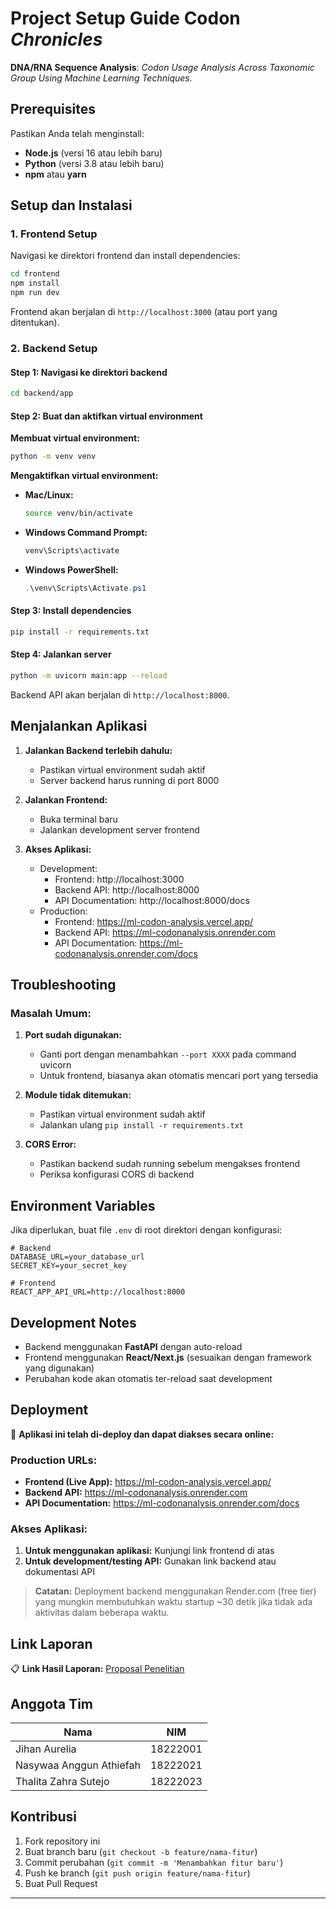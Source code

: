# Project Setup Guide **Codon *Chronicles***

**DNA/RNA Sequence Analysis**: *Codon Usage Analysis Across Taxonomic Group Using Machine Learning Techniques.*

## Prerequisites

Pastikan Anda telah menginstall:
- **Node.js** (versi 16 atau lebih baru)
- **Python** (versi 3.8 atau lebih baru)
- **npm** atau **yarn**

## Setup dan Instalasi

### 1. Frontend Setup

Navigasi ke direktori frontend dan install dependencies:

```bash
cd frontend
npm install
npm run dev
```

Frontend akan berjalan di `http://localhost:3000` (atau port yang ditentukan).

### 2. Backend Setup

#### Step 1: Navigasi ke direktori backend
```bash
cd backend/app
```

#### Step 2: Buat dan aktifkan virtual environment

**Membuat virtual environment:**
```bash
python -m venv venv
```

**Mengaktifkan virtual environment:**

- **Mac/Linux:**
  ```bash
  source venv/bin/activate
  ```

- **Windows Command Prompt:**
  ```cmd
  venv\Scripts\activate
  ```

- **Windows PowerShell:**
  ```powershell
  .\venv\Scripts\Activate.ps1
  ```

#### Step 3: Install dependencies
```bash
pip install -r requirements.txt
```

#### Step 4: Jalankan server
```bash
python -m uvicorn main:app --reload
```

Backend API akan berjalan di `http://localhost:8000`.

## Menjalankan Aplikasi

1. **Jalankan Backend terlebih dahulu:**
   - Pastikan virtual environment sudah aktif
   - Server backend harus running di port 8000

2. **Jalankan Frontend:**
   - Buka terminal baru
   - Jalankan development server frontend

3. **Akses Aplikasi:**
    - Development:
        - Frontend: http://localhost:3000
        - Backend API: http://localhost:8000
        - API Documentation: http://localhost:8000/docs
    - Production:
        - Frontend: https://ml-codon-analysis.vercel.app/
        - Backend API: https://ml-codonanalysis.onrender.com
        - API Documentation: https://ml-codonanalysis.onrender.com/docs







## Troubleshooting

### Masalah Umum:

1. **Port sudah digunakan:**
   - Ganti port dengan menambahkan `--port XXXX` pada command uvicorn
   - Untuk frontend, biasanya akan otomatis mencari port yang tersedia

2. **Module tidak ditemukan:**
   - Pastikan virtual environment sudah aktif
   - Jalankan ulang `pip install -r requirements.txt`

3. **CORS Error:**
   - Pastikan backend sudah running sebelum mengakses frontend
   - Periksa konfigurasi CORS di backend

## Environment Variables

Jika diperlukan, buat file `.env` di root direktori dengan konfigurasi:

```env
# Backend
DATABASE_URL=your_database_url
SECRET_KEY=your_secret_key

# Frontend
REACT_APP_API_URL=http://localhost:8000
```

## Development Notes

- Backend menggunakan **FastAPI** dengan auto-reload
- Frontend menggunakan **React/Next.js** (sesuaikan dengan framework yang digunakan)
- Perubahan kode akan otomatis ter-reload saat development

## Deployment

🚀 **Aplikasi ini telah di-deploy dan dapat diakses secara online:**

### Production URLs:
- **Frontend (Live App):** https://ml-codon-analysis.vercel.app/
- **Backend API:** https://ml-codonanalysis.onrender.com
- **API Documentation:** https://ml-codonanalysis.onrender.com/docs

### Akses Aplikasi:
1. **Untuk menggunakan aplikasi:** Kunjungi link frontend di atas
2. **Untuk development/testing API:** Gunakan link backend atau dokumentasi API

> **Catatan:** Deployment backend menggunakan Render.com (free tier) yang mungkin membutuhkan waktu startup ~30 detik jika tidak ada aktivitas dalam beberapa waktu.

## Link Laporan

📋 **Link Hasil Laporan:** [Proposal Penelitian](https://docs.google.com/document/d/1pKiH44rwDghlDjN_oEQVv_MOj1ibHL-K/edit?usp=sharing&ouid=112908507478678229014&rtpof=true&sd=true)

## Anggota Tim

| Nama | NIM |
|------|-----|
| Jihan Aurelia | 18222001 |
| Nasywaa Anggun Athiefah | 18222021 |
| Thalita Zahra Sutejo | 18222023 |

## Kontribusi

1. Fork repository ini
2. Buat branch baru (`git checkout -b feature/nama-fitur`)
3. Commit perubahan (`git commit -m 'Menambahkan fitur baru'`)
4. Push ke branch (`git push origin feature/nama-fitur`)
5. Buat Pull Request

---